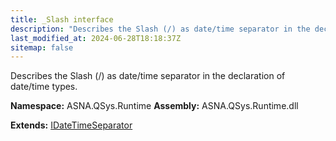```yaml
---
title: _Slash interface
description: "Describes the Slash (/) as date/time separator in the declaration of date/time types. "
last_modified_at: 2024-06-28T18:18:37Z
sitemap: false
---
```


Describes the Slash (/) as date/time separator in the declaration of date/time types.

**Namespace:** ASNA.QSys.Runtime
**Assembly:** ASNA.QSys.Runtime.dll

**Extends:** [IDateTimeSeparator](/reference/runtime/qsys-runtime/i-date-time-separator.html)
<br>
<br>
